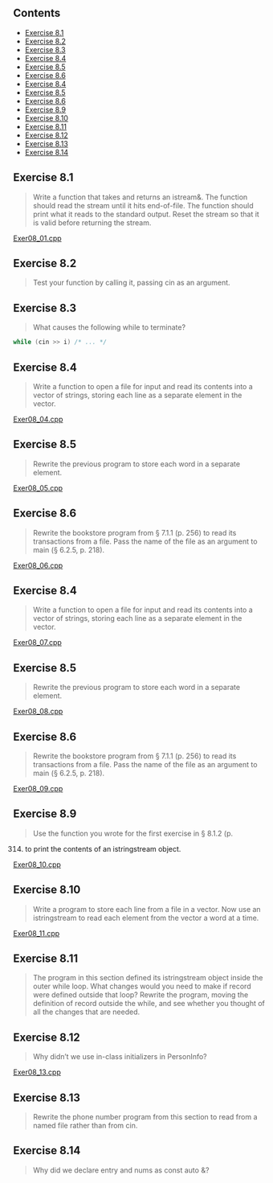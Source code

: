 ## Contents
- [Exercise 8.1](#exercise-81)
- [Exercise 8.2](#exercise-82)
- [Exercise 8.3](#exercise-83)
- [Exercise 8.4](#exercise-84)
- [Exercise 8.5](#exercise-85)
- [Exercise 8.6](#exercise-86)
- [Exercise 8.4](#exercise-84)
- [Exercise 8.5](#exercise-85)
- [Exercise 8.6](#exercise-86)
- [Exercise 8.9](#exercise-89)
- [Exercise 8.10](#exercise-810)
- [Exercise 8.11](#exercise-811)
- [Exercise 8.12](#exercise-812)
- [Exercise 8.13](#exercise-813)
- [Exercise 8.14](#exercise-814)

## Exercise 8.1

> Write a function that takes and returns an istream&. The
function should read the stream until it hits end-of-file. The function should
print what it reads to the standard output. Reset the stream so that it is valid
before returning the stream.

[Exer08_01.cpp](Exer08_01.cpp) 

## Exercise 8.2

> Test your function by calling it, passing cin as an argument.

## Exercise 8.3

> What causes the following while to terminate?
```cpp
while (cin >> i) /* ... */
```

## Exercise 8.4

> Write a function to open a file for input and read its contents
into a vector of strings, storing each line as a separate element in the
vector.

[Exer08_04.cpp](Exer08_04.cpp) 

## Exercise 8.5

> Rewrite the previous program to store each word in a
separate element.

[Exer08_05.cpp](Exer08_05.cpp) 

## Exercise 8.6

> Rewrite the bookstore program from § 7.1.1 (p. 256) to read
its transactions from a file. Pass the name of the file as an argument to main
(§ 6.2.5, p. 218).

[Exer08_06.cpp](Exer08_06.cpp) 

## Exercise 8.4

> Write a function to open a file for input and read its contents
into a vector of strings, storing each line as a separate element in the
vector.

[Exer08_07.cpp](Exer08_07.cpp) 

## Exercise 8.5

> Rewrite the previous program to store each word in a
separate element.

[Exer08_08.cpp](Exer08_08.cpp) 

## Exercise 8.6

> Rewrite the bookstore program from § 7.1.1 (p. 256) to read
its transactions from a file. Pass the name of the file as an argument to main
(§ 6.2.5, p. 218).

[Exer08_09.cpp](Exer08_09.cpp) 

## Exercise 8.9

> Use the function you wrote for the first exercise in § 8.1.2 (p.
314) to print the contents of an istringstream object.

[Exer08_10.cpp](Exer08_10.cpp) 

## Exercise 8.10

> Write a program to store each line from a file in a
vector<string>. Now use an istringstream to read each element from
the vector a word at a time.

[Exer08_11.cpp](Exer08_11.cpp) 

## Exercise 8.11

> The program in this section defined its istringstream
object inside the outer while loop. What changes would you need to make if
record were defined outside that loop? Rewrite the program, moving the
definition of record outside the while, and see whether you thought of all
the changes that are needed.

## Exercise 8.12

> Why didn’t we use in-class initializers in PersonInfo?

[Exer08_13.cpp](Exer08_13.cpp) 

## Exercise 8.13

> Rewrite the phone number program from this section to read
from a named file rather than from cin.

## Exercise 8.14

> Why did we declare entry and nums as const auto &?
